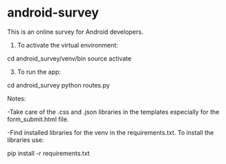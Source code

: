 # android-survey
This is an online survey for Android developers.

1. To activate the virtual environment:

cd android_survey/venv/bin
source activate

3. To run the app:

cd android_survey
python routes.py


Notes:


-Take care of the .css and .json libraries in the templates especially for the form_submit.html file.


-Find installed libraries for the venv in the requirements.txt. To install the libraries use:

pip install -r requirements.txt
